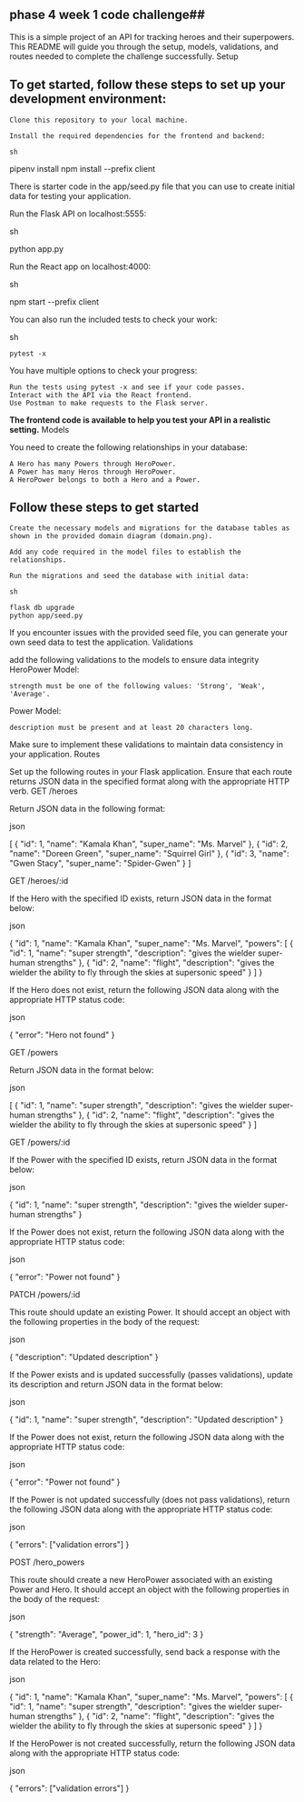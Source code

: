 ## phase 4 week 1 code challenge##
This is a simple project of an API for tracking heroes and their superpowers. This README will guide you through the setup, models, validations, and routes needed to complete the challenge successfully.
Setup

## To get started, follow these steps to set up your development environment: ##

    Clone this repository to your local machine.

    Install the required dependencies for the frontend and backend:

    sh

pipenv install
npm install --prefix client

There is starter code in the app/seed.py file that you can use to create initial data for testing your application.

Run the Flask API on localhost:5555:

sh

python app.py

Run the React app on localhost:4000:

sh

npm start --prefix client

You can also run the included tests to check your work:

sh

    pytest -x

You have multiple options to check your progress:

    Run the tests using pytest -x and see if your code passes.
    Interact with the API via the React frontend.
    Use Postman to make requests to the Flask server.

**The frontend code is available to help you test your API in a realistic setting.**
Models

You need to create the following relationships in your database:

    A Hero has many Powers through HeroPower.
    A Power has many Heros through HeroPower.
    A HeroPower belongs to both a Hero and a Power.

  ## Follow these steps to get started ##

    Create the necessary models and migrations for the database tables as shown in the provided domain diagram (domain.png).

    Add any code required in the model files to establish the relationships.

    Run the migrations and seed the database with initial data:

    sh

    flask db upgrade
    python app/seed.py

If you encounter issues with the provided seed file, you can generate your own seed data to test the application.
Validations

add the following validations to the models to ensure data integrity
HeroPower Model:

    strength must be one of the following values: 'Strong', 'Weak', 'Average'.

Power Model:

    description must be present and at least 20 characters long.

Make sure to implement these validations to maintain data consistency in your application.
Routes

Set up the following routes in your Flask application. Ensure that each route returns JSON data in the specified format along with the appropriate HTTP verb.
GET /heroes

Return JSON data in the following format:

json

[
  { "id": 1, "name": "Kamala Khan", "super_name": "Ms. Marvel" },
  { "id": 2, "name": "Doreen Green", "super_name": "Squirrel Girl" },
  { "id": 3, "name": "Gwen Stacy", "super_name": "Spider-Gwen" }
]

GET /heroes/:id

If the Hero with the specified ID exists, return JSON data in the format below:

json

{
  "id": 1,
  "name": "Kamala Khan",
  "super_name": "Ms. Marvel",
  "powers": [
    {
      "id": 1,
      "name": "super strength",
      "description": "gives the wielder super-human strengths"
    },
    {
      "id": 2,
      "name": "flight",
      "description": "gives the wielder the ability to fly through the skies at supersonic speed"
    }
  ]
}

If the Hero does not exist, return the following JSON data along with the appropriate HTTP status code:

json

{
  "error": "Hero not found"
}

GET /powers

Return JSON data in the format below:

json

[
  {
    "id": 1,
    "name": "super strength",
    "description": "gives the wielder super-human strengths"
  },
  {
    "id": 2,
    "name": "flight",
    "description": "gives the wielder the ability to fly through the skies at supersonic speed"
  }
]

GET /powers/:id

If the Power with the specified ID exists, return JSON data in the format below:

json

{
  "id": 1,
  "name": "super strength",
  "description": "gives the wielder super-human strengths"
}

If the Power does not exist, return the following JSON data along with the appropriate HTTP status code:

json

{
  "error": "Power not found"
}

PATCH /powers/:id

This route should update an existing Power. It should accept an object with the following properties in the body of the request:

json

{
  "description": "Updated description"
}

If the Power exists and is updated successfully (passes validations), update its description and return JSON data in the format below:

json

{
  "id": 1,
  "name": "super strength",
  "description": "Updated description"
}

If the Power does not exist, return the following JSON data along with the appropriate HTTP status code:

json

{
  "error": "Power not found"
}

If the Power is not updated successfully (does not pass validations), return the following JSON data along with the appropriate HTTP status code:

json

{
  "errors": ["validation errors"]
}

POST /hero_powers

This route should create a new HeroPower associated with an existing Power and Hero. It should accept an object with the following properties in the body of the request:

json

{
  "strength": "Average",
  "power_id": 1,
  "hero_id": 3
}

If the HeroPower is created successfully, send back a response with the data related to the Hero:

json

{
  "id": 1,
  "name": "Kamala Khan",
  "super_name": "Ms. Marvel",
  "powers": [
    {
      "id": 1,
      "name": "super strength",
      "description": "gives the wielder super-human strengths"
    },
    {
      "id": 2,
      "name": "flight",
      "description": "gives the wielder the ability to fly through the skies at supersonic speed"
    }
  ]
}

If the HeroPower is not created successfully, return the following JSON data along with the appropriate HTTP status code:

json

{
  "errors": ["validation errors"]
}



